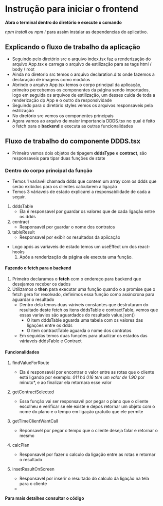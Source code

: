 # Instrução para iniciar o frontend

**Abra o terminal dentro do diretório e execute o comando**

_npm install ou npm i_ para assim instalar as dependencias do aplicativo.

## Explicando o fluxo de trabalho da aplicação

- Seguindo pelo diretório src o arquivo index.tsx faz a renderização do arquivo App.tsx e carrega o arquivo de estilização para as tags html / body / root
- Ainda no diretorio src temos o arquivo declaration.d.ts onde fazemos a declaração de imagens como modulos
- Abrindo o arquivo App.tsx temos o corpo principal da aplicação, primeiro percebemos os componentes da página sendo importados, logo em seguida os arquivos de estilização, um desses cuida de toda a renderização dp App e o outro da responsividade
- Seguindo para o diretório styles vemos os arquivos responsaveís pela estilização
- No diretório src vemos os componentes principais
- Agora vamos ao arquivo de maior importancia DDDS.tsx no qual é feito o fetch para o **backend** e executa as outras funcionalidades


## Fluxo de trabalho do componente DDDS.tsx

- Primeiro vemos dois objetos de tipagem  **dddsType** e **contract**, são responsaveis para tipar duas funções de state

### Dentro do corpo principal da função

- Temos 1 variavél chamada ddds que contem um array com os ddds que serão exibidos para os clientes calcularem a ligação
- Temos 3 váriaveis de estado explicarei a responsabilidade de cada a seguir.

1. dddsTable
   - Ela é responsavel por guardar os valores que de cada ligação entre os ddds
2. contract
   - Responsavél por guardar o nome dos contratos
3. tableResult
   - Responsavel por exibir os resultados da apiicação

- Logo após as variaveis de estado temos um useEffect um dos react-hooks
  1. Após a renderização da página ele executa uma função.
#### Fazendo o fetch para o backend
1. Primeiro declaramos o **fetch** com o endereço para backend que desejamos receber os dados
2. Utilizamos o **then** para executar uma função quando o a promise que o fetch gera for resolvado, definimos essa função como assincrona para aguardar o resultado
   - Dentro dela temos duas váriveis constantes que destruturam do resultado deste fetch os itens dddsTable e contractTable, vemos que essas variavies são aguardados do resultado value.json()
     - O item dddsTable aguarda uma tabela com os valores das ligações entre os ddds
     - O item contractTable aguarda o nome dos contratos
   - Em seguidas temos duas funções para atualizar os estados das váriaveis dddsTable e Contract

#### Funcionalidades
1. findValueForRoute
   - Ela é responsavél por encontrar o valor entre as rotas que o cliente está ligando por exemplo: *011 há 016 tem um valor de 1.90* por minuto*, e ao finalizar ela retornara esse valor

2. getContractSelected
   - Essa função vai ser responsavél por pegar o plano que o cliente escolheu e verificar se ele existe e depos retornar um objeto com o nome do plano e o tempo em ligação gratuito que ele permite

3. getTimeClientWantCall 
   - Reponsavél por pegar o tempo que o cliente deseja falar e retornar o mesmo

4. calcPlan
   - Responsavél por fazer o calculo da ligação entre as rotas e retornar o resultado

5. insetResultOnScreen
   - Responsavél por inserir o resultado do calculo da ligação na tela para o cliente
   - 
**Para mais detalhes consultar o código**

